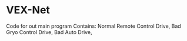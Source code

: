 # VEX-Net
Code for out main program
Contains:
Normal Remote Control Drive,
Bad Gryo Control Drive,
Bad Auto Drive,
